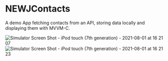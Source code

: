 # NEWJContacts
A demo App fetching contacts from an API, storing data locally and displaying them with MVVM-C.

![Simulator Screen Shot - iPod touch (7th generation) - 2021-08-01 at 16 21 07](https://user-images.githubusercontent.com/43098888/127768378-ca5b10a5-2a44-4adc-b59c-46125ec09137.png)
![Simulator Screen Shot - iPod touch (7th generation) - 2021-08-01 at 16 21 23](https://user-images.githubusercontent.com/43098888/127768379-7979cad8-41f7-4f38-a2cd-0de7d15ae20c.png)


